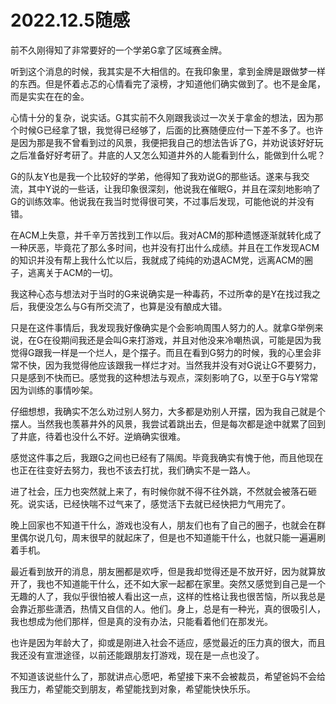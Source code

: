 # 2022.12.5随感

前不久刚得知了非常要好的一个学弟G拿了区域赛金牌。

听到这个消息的时候，我其实是不大相信的。在我印象里，拿到金牌是跟做梦一样的东西。但是怀着忐忑的心情看完了滚榜，才知道他们确实做到了。也不是金尾，而是实实在在的金。

心情十分的复杂，说实话。G其实前不久刚跟我谈过一次关于拿金的想法，因为那个时候G已经拿了银，我觉得已经够了，后面的比赛随便应付一下差不多了。也许是因为那是我不曾看到过的风景，我便把我自己的想法告诉了G，并劝说该好好玩之后准备好好考研了。井底的人又怎么知道井外的人能看到什么，能做到什么呢？

G的队友Y也是我一个比较好的学弟，他得知了我劝说G的那些话。遂来与我交流，其中Y说的一些话，让我印象很深刻，他说我在催眠G，并且在深刻地影响了G的训练效率。他说我在我当时觉得很可笑，不过事后发现，可能他说的并没有错。

在ACM上失意，并千辛万苦找到工作以后。我对ACM的那种遗憾逐渐就转化成了一种厌恶，毕竟花了那么多时间，也并没有打出什么成绩。并且在工作发现ACM的知识并没有帮上我什么忙以后，我就成了纯纯的劝退ACM党，远离ACM的圈子，逃离关于ACM的一切。

我这种心态与想法对于当时的G来说确实是一种毒药，不过所幸的是Y在找过我之后，我便没怎么与G有所交流了，也算是没有酿成大错。



只是在这件事情后，我发现我好像确实是个会影响周围人努力的人。就拿G举例来说，在G在役期间我还是会叫G来打游戏，并且对他没来冷嘲热讽，可能是因为我觉得G跟我一样是一个烂人，是个摆子。而且在看到G努力的时候，我的心里会非常不快，因为我觉得他应该跟我一样烂才对。当然我并没有对G说让G不要努力，只是感到不快而已。感觉我的这种想法与观点，深刻影响了G，以至于G与Y常常因为训练的事情吵架。

仔细想想，我确实不怎么劝过别人努力，大多都是劝别人开摆，因为我自己就是个摆人。当然我也羡慕井外的风景，我尝试着跳出去，但是每次都是途中就累了回到了井底，待着也没什么不好。逆熵确实很难。

感觉这件事之后，我跟G之间也已经有了隔阂。毕竟我确实有愧于他，而且他现在也正在往变好去努力，我也不该去打扰，我们确实不是一路人。



进了社会，压力也突然就上来了，有时候你就不得不往外跳，不然就会被落石砸死。说实话，已经快喘不过气来了，感觉活下去就已经快把力气用完了。

晚上回家也不知道干什么，游戏也没有人，朋友们也有了自己的圈子，也就会在群里偶尔说几句，周末很早的就起床了，但是也不知道能干什么，也就只能一遍遍刷着手机。

最近看到放开的消息，朋友圈都是欢呼，但是我却觉得还是不放开好，因为就算放开了，我也不知道能干什么，还不如大家一起都在家里。突然又感觉到自己是一个无趣的人了，我似乎很怕被人看出这一点，这样的性格让我也很苦恼，所以我总是会靠近那些潇洒，热情又自信的人。他们。身上，总是有一种光，真的很吸引人，我也想成为他们那样，但是真的没有办法，只能看着他们在那发光。



也许是因为年龄大了，抑或是刚进入社会不适应，感觉最近的压力真的很大，而且我还没有宣泄途径，以前还能跟朋友打游戏，现在是一点也没了。

不知道该说些什么了，那就讲点心愿吧，希望接下来不会被裁员，希望爸妈不会给我压力，希望能交到朋友，希望能找到对象，希望能快快乐乐。
